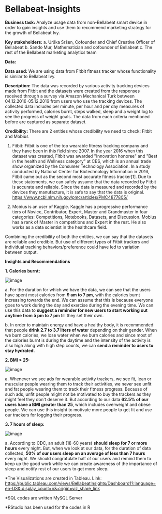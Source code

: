 # Bellabeat-Insights

**Business task:**
Analyze usage data from non-Bellabeat smart device in order to gain insights and use them to recommend marketing strategy for the growth of Bellabeat Ivy.

**Key stakeholders:**
		a. Urška Sršen, Cofounder and Chief Creative Officer of Bellabeat
		b. Sando Mur, Mathematician and cofounder of Bellabeat
		c. The rest of the Bellabeat marketing analytics team



**Data:**

**Data used:**
We are using data from Fitbit fitness tracker whose functionality is similar to Bellabeat Ivy.

**Description:**
The data was recorded by various activity tracking devices made from Fitbit and the datasets were created from the responses received through a survey via Amazon Mechanical Turk between 04.12.2016-05.12.2016 from users who use the tracking devices. The collected data includes per minute, per hour and per day measures of activity performed, calories burnt, steps walked, sleep and a weight log to see the progress of weight goals. The data from each criteria mentioned before are captured as separate dataset.

**Credibility:**
There are 2 entities whose credibility we need to check: Fitbit and Mobius

1. Fitbit: Fitbit is one of the top wearable fitness tracking company and they have been in this field since 2007. In the year 2016 when this dataset was created, Fitbit 	was awarded "Innovation honoree" and "Best in the health and Wellness category" at CES, which is an annual trade show organized by the Consumer Technology Association. 	In a study conducted by National Center for Biotechnology Information in 2016, Fitbit came out as the second most accurate fitness tracker[1]. Due to these statements, 	we can safely assume that the data recorded by Fitbit is accurate and reliable. Since the data is measured and recorded by the devices they manufacture, it is safe to 		say that the data is original.
	https://www.ncbi.nlm.nih.gov/pmc/articles/PMC4877805/
	
2. Mobius is an user of Kaggle. Kaggle has a progressive performance tiers of Novice, Contributor, Expert, Master and Grandmaster in four categories: Competitions, 		Notebooks, Datasets, and Discussion. Mobius has a rank of Master in competitions and Expert in the rest. He also works as a data scientist in the healthcare field.
	
Combining the credibility of both the entities, we can say that the datasets are reliable and credible. But use of different types of Fitbit trackers and individual tracking behaviors/preference could have led to variation between output. 

**Insights and Recommendations**

**1. Calories burnt:**

![image](https://user-images.githubusercontent.com/65936796/143815779-dc95c223-e9f3-41a6-898f-ada96fbe05cd.png)

a. For the duration for which we have the data, we can see that the users have spent most calories from **9 am to 7 pm**, with the calories burnt increasing towards the end. 	  We can assume that this is because everyone goes to work during the day and exercise during the evening time. We can use this data to **suggest a reminder for new users to 	    start working out anytime from 5 pm to 7 pm** till they set their own. 
	
b. In order to maintain energy and have a healthy body, it is recommended that people **drink 2.7 to 3.7 liters of wate**r depending on their gender. When we burn calories, 	 we lose water when we burn calories and since most of the calories burnt is during the daytime and the intensity of the activity is also high along with high step               counts, we can **send a reminder to users to stay hydrated.**
	
**2. BMI > 25:**

![image](https://user-images.githubusercontent.com/65936796/144178680-b4c02c0e-3e2a-4b88-a523-c0a756c0b7f1.png)

a. Whenever we see ads for wearable activity trackers, we see fit, lean or muscular people wearing them to track their activities, we never see unfit and fat people 		wearing them to track their fitness progress. Because of such ads, unfit people might not be motivated to buy the trackers as they might feel they don't deserve it. But 	according to our data **62.5% of our users have a BMI greater than 25**, which includes overweight and obese people. We can use this insight to motivate more people to get 	fit and use our trackers for logging their progress.
	
**3. 7 hours of sleep:**

![image](https://user-images.githubusercontent.com/65936796/144178763-af3e2836-54eb-4f7f-80fc-b0ce376c0369.png)

a. According to CDC, an adult (18-60 years) **should sleep for 7 or more hours** every night. But, when we look at our data, for the duration of data collected, **50% of our users sleep on an average of less than 7 hours** every night. We should congratulate half of our users and remind them to keep up the good work while we can create awareness of the importance of sleep and notify rest of our users to get more sleep.

*The Visualizations are created in Tableau. Link: https://public.tableau.com/views/BellabeatInsights/Dashboard1?:language=en-US&:display_count=n&:origin=viz_share_link

*SQL codes are written MySQL Server

*RStudio has been used for the codes in R
